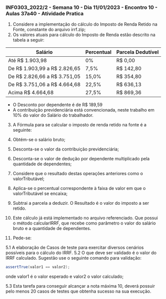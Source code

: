 ### INF0303_2022/2 - Semana 10 - Dia 11/01/2023 - Encontro 10 - Aulas 37a40 - Atividade Pratica

1. Considere a implementação do cálculo do Imposto de Renda Retido na Fonte, constante do arquivo irrf.zip;
2. Os valores atuais para cálculo do Imposto de Renda estão descrito na tabela a seguir:

|Salário|Percentual|Parcela Dedutível|
|---|---|---|
|Até R$ 1.903,98|0%|R$ 0,00|
|De R$ 1.903,99 a R$ 2.826,65|7,5%|R$ 142,80|
|De R$ 2.826,66 a R$ 3.751,05|15,0%|R$ 354,80|
|De R$ 3.751,06 a R$ 4.664,68|22,5%|R$ 636,13|
|Acima R$ 4.664,68|27,5%|R$ 869,36|

* O Desconto por dependente é de R$ 189,59
* A contribuição previdenciária está convencionada, neste trabalho em 10% do valor do Salário do trabalhador.

3. A Fórmula para se calcular o imposto de renda retido na fonte é a seguinte:

  1. Obtém-se o salário bruto;
  2. Desconta-se o valor da contribuição previdenciária;
  3. Desconta-se o valor de dedução por dependente multiplicado pela quantidade de dependentes;
  4. Considere que o resultado destas operações anteriores como o valorTributável;
  5. Aplica-se o percentual correspondente à faixa de valor em que o valorTributável se encaixa;
  6. Subtrai a parcela a deduzir. O Resultado é o valor do imposto a ser retido.

4. Este cálculo já está implementado no arquivo referenciado. Que possui o método calcularIRRF, que recebe como parâmetro o valor do salário bruto e a quantidade de dependentes.
5. Pede-se:

  5.1 A elaboração de Casos de teste para exercitar diversos cenários possíveis para o cálculo do IRRF.
  5.2 O que deve ser validado é o valor do IRRF calculado. Sugestão use o seguinte comando para validação:
  ~~~java
  assertTrue(valor1 == valor2);

  ~~~
  onde valor1 é o valor esperado e valor2 o valor calculado;

  5.3 Esta tarefa para conseguir alcançar a nota máxima 10, deverá possuir pelo menos 20 casos de testes que obtenha sucesso na sua execução.
